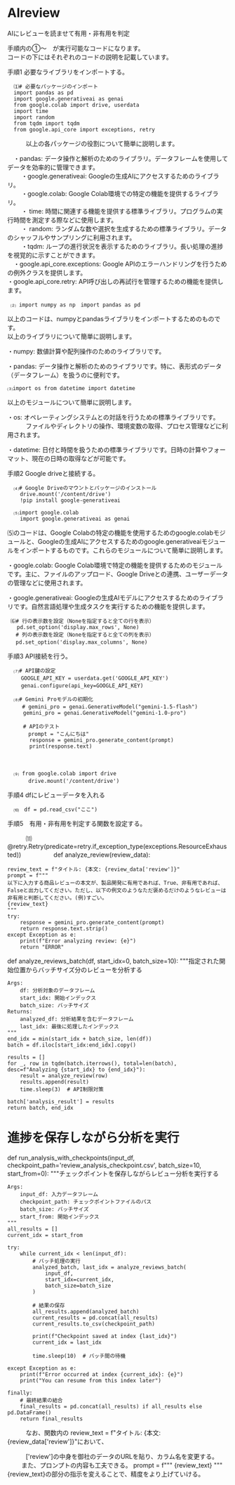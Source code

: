 # AIreview
AIにレビューを読ませて有用・非有用を判定  


手順内の①～　が実行可能なコードになります。  
コードの下にはそれぞれのコードの説明を記載しています。  


手順1 必要なライブラリをインポートする。  

      ⑴# 必要なパッケージのインポート
      import pandas as pd
      import google.generativeai as genai
      from google.colab import drive, userdata
      import time
      import random
      from tqdm import tqdm
      from google.api_core import exceptions, retry   

  
  　　　以上の各パッケージの役割について簡単に説明します。  
    
   　・pandas: データ操作と解析のためのライブラリ。データフレームを使用してデータを効率的に管理できます。  
　　 ・google.generativeai: Googleの生成AIにアクセスするためのライブラリ。  
　　 ・google.colab: Google Colab環境での特定の機能を提供するライブラリ。  
　　 ・ time: 時間に関連する機能を提供する標準ライブラリ。プログラムの実行時間を測定する際などに使用します。  
　　 ・ random: ランダムな数や選択を生成するための標準ライブラリ。データのシャッフルやサンプリングに利用されます。  
　　 ・tqdm: ループの進行状況を表示するためのライブラリ。長い処理の進捗を視覚的に示すことができます。  
   　・google.api_core.exceptions: Google APIのエラーハンドリングを行うための例外クラスを提供します。  
     ・google.api_core.retry: API呼び出しの再試行を管理するための機能を提供します。  

     ⑵ import numpy as np　import pandas as pd 
     
以上のコードは、numpyとpandasライブラリをインポートするためのものです。  
以上のライブラリについて簡単に説明します。  

・numpy: 数値計算や配列操作のためのライブラリです。

・pandas: データ操作と解析のためのライブラリです。特に、表形式のデータ（データフレーム）を扱うのに便利です。  

    ⑶import os from datetime import datetime  

    
以上のモジュールについて簡単に説明します。  

・os: オペレーティングシステムとの対話を行うための標準ライブラリです。  
　　　ファイルやディレクトリの操作、環境変数の取得、プロセス管理などに利用されます。

・datetime: 日付と時間を扱うための標準ライブラリです。日時の計算やフォーマット、現在の日時の取得などが可能です。



     
    

      

手順2 Google driveと接続する。  

      ⑷# Google Driveのマウントとパッケージのインストール
        drive.mount('/content/drive')
        !pip install google-generativeai  

      ⑸import google.colab
        import google.generativeai as genai  
        

⑸のコードは、Google Colabの特定の機能を使用するためのgoogle.colabモジュールと、Googleの生成AIにアクセスするためのgoogle.generativeaiモジュールをインポートするものです。これらのモジュールについて簡単に説明します。

・google.colab: Google Colab環境で特定の機能を提供するためのモジュールです。主に、ファイルのアップロード、Google Driveとの連携、ユーザーデータの管理などに使用されます。

・google.generativeai: Googleの生成AIモデルにアクセスするためのライブラリです。自然言語処理や生成タスクを実行するための機能を提供します。  


     ⑹# 行の表示数を設定（Noneを指定すると全ての行を表示）
       pd.set_option('display.max_rows', None)
    　 # 列の表示数を設定（Noneを指定すると全ての列を表示）
     　pd.set_option('display.max_columns', None)


手順3 API接続を行う。  

      ⑺# API鍵の設定
     　　GOOGLE_API_KEY = userdata.get('GOOGLE_API_KEY')
     　　genai.configure(api_key=GOOGLE_API_KEY)  

      ⑻# Gemini Proモデルの初期化
       　# gemini_pro = genai.GenerativeModel("gemini-1.5-flash")
         gemini_pro = genai.GenerativeModel("gemini-1.0-pro")  

         # APIのテスト
         　prompt = "こんにちは"
           response = gemini_pro.generate_content(prompt)
           print(response.text)
　　　　　　
　　　　　　

      ⑼ from google.colab import drive
         　drive.mount('/content/drive')



手順4 dfにレビューデータを入れる 

      ⑽　df = pd.read_csv("ここ")
   
手順5　有用・非有用を判定する関数を設定する。

　　　⑾　@retry.Retry(predicate=retry.if_exception_type(exceptions.ResourceExhausted))
　　　　　def analyze_review(review_data):

    
    review_text = f"タイトル: {本文: {review_data['review']}"
    prompt = f"""
    以下に入力する商品レビューの本文が、製品開発に有用であれば、True、非有用であれば、Falseと出力してください。ただし、以下の例文のようなただ褒めるだけのようなレビューは非有用と判断してください。(例)すごい。
    {review_text}
    """
    try:
        response = gemini_pro.generate_content(prompt)
        return response.text.strip()
    except Exception as e:
        print(f"Error analyzing review: {e}")
        return "ERROR"

def analyze_reviews_batch(df, start_idx=0, batch_size=10):
    """指定された開始位置からバッチサイズ分のレビューを分析する

    Args:
        df: 分析対象のデータフレーム
        start_idx: 開始インデックス
        batch_size: バッチサイズ
    Returns:
        analyzed_df: 分析結果を含むデータフレーム
        last_idx: 最後に処理したインデックス
    """
    end_idx = min(start_idx + batch_size, len(df))
    batch = df.iloc[start_idx:end_idx].copy()

    results = []
    for _, row in tqdm(batch.iterrows(), total=len(batch), desc=f"Analyzing {start_idx} to {end_idx}"):
        result = analyze_review(row)
        results.append(result)
        time.sleep(3)  # API制限対策

    batch['analysis_result'] = results
    return batch, end_idx

# 進捗を保存しながら分析を実行
def run_analysis_with_checkpoints(input_df, checkpoint_path='review_analysis_checkpoint.csv',
                                batch_size=10, start_from=0):
    """チェックポイントを保存しながらレビュー分析を実行する

    Args:
        input_df: 入力データフレーム
        checkpoint_path: チェックポイントファイルのパス
        batch_size: バッチサイズ
        start_from: 開始インデックス
    """
    all_results = []
    current_idx = start_from

    try:
        while current_idx < len(input_df):
            # バッチ処理の実行
            analyzed_batch, last_idx = analyze_reviews_batch(
                input_df,
                start_idx=current_idx,
                batch_size=batch_size
            )

            # 結果の保存
            all_results.append(analyzed_batch)
            current_results = pd.concat(all_results)
            current_results.to_csv(checkpoint_path)

            print(f"Checkpoint saved at index {last_idx}")
            current_idx = last_idx

            time.sleep(10)  # バッチ間の待機

    except Exception as e:
        print(f"Error occurred at index {current_idx}: {e}")
        print("You can resume from this index later")

    finally:
        # 最終結果の結合
        final_results = pd.concat(all_results) if all_results else pd.DataFrame()
        return final_results

　　　なお、関数内の review_text = f"タイトル: {本文: {review_data['review']}"において、  
    
　　　['review']の中身を御社のデータのURLを貼り、カラム名を変更する。  
   　　
     また、プロンプトの内容も工夫できる。
     prompt = f"""
     {review_text}
     """
      {review_text}の部分の指示を変えることで、精度をより上げていける。
     
     

